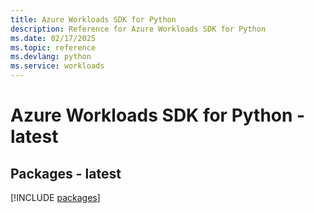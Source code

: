 ```yaml
---
title: Azure Workloads SDK for Python
description: Reference for Azure Workloads SDK for Python
ms.date: 02/17/2025
ms.topic: reference
ms.devlang: python
ms.service: workloads
---
```

# Azure Workloads SDK for Python - latest
## Packages - latest
[!INCLUDE [packages](workloads-index.md)]